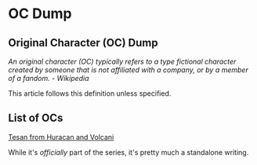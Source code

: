 # OC Dump 

## Original Character (OC) Dump 

*An original character (OC) typically refers to a type fictional character created by someone that is not affiliated with a company, or by a member of a fandom. - Wikipedia* 

This article follows this definition unless specified. 

## List of OCs 

<a href="https://authorsauthority.github.io/docs/artdump/oc_tesan">Tesan from Huracan and Volcani</a> 

While it's *officially* part of the series, it's pretty much a standalone writing. 

